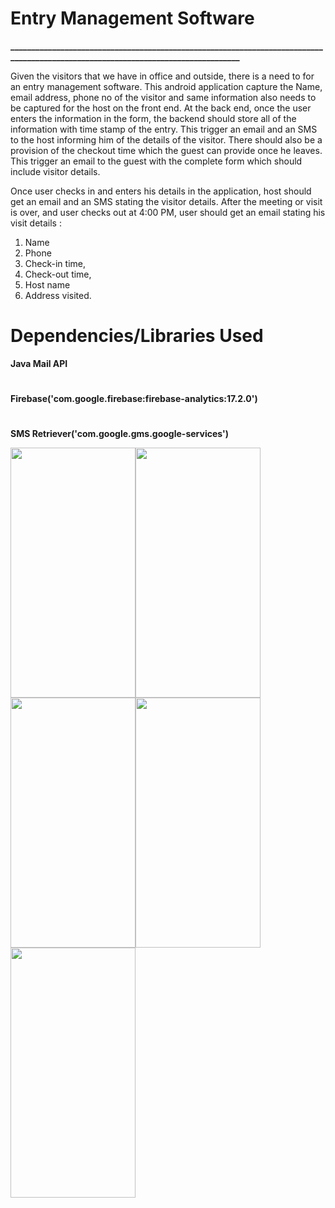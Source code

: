 # Entry Management Software
 
**__________________________________________________________________________________________________________________________________**

Given the visitors that we have in office and outside, there is a need to for an entry management
software.
This android application capture the Name, email address, phone no of the visitor and
same information also needs to be captured for the host on the front end.
At the back end, once the user enters the information in the form, the backend should store all of
the information with time stamp of the entry.
This  trigger an email and an SMS to the host informing him of the details of the visitor.
There should also be a provision of the checkout time which the guest can provide once he
leaves. This  trigger an email to the guest with the complete form which should include visitor details.

Once user checks in and enters his details in the application, host should get an email and
an SMS stating the visitor details.
After the meeting or visit is over, and user checks out at 4:00 PM, user should get an email
stating his visit details :
1. Name
2. Phone
3. Check-in time,
4. Check-out time,
5. Host name
6. Address visited.
# Dependencies/Libraries Used
**Java Mail API**
#
**Firebase('com.google.firebase:firebase-analytics:17.2.0')**
#
**SMS Retriever('com.google.gms.google-services')**


<img src ="https://user-images.githubusercontent.com/31797048/69909199-5b80db80-141d-11ea-9f8e-a86702732f76.jpg"
  width="200" height="400"><img src ="https://user-images.githubusercontent.com/31797048/69909103-97b33c80-141b-11ea-83ac-ea9e942c2ffd.jpg"  width="200" height="400"><img src ="https://user-images.githubusercontent.com/31797048/69909098-88cc8a00-141b-11ea-861b-c86cd3b499aa.png"  width="200" height="400"><img src ="https://user-images.githubusercontent.com/31797048/69909164-deedfd00-141c-11ea-99a9-a182d55aa937.jpg"  width="200" height="400"><img src ="https://user-images.githubusercontent.com/31797048/69909186-37bd9580-141d-11ea-8799-206441f567c0.jpg"  width="200" height="400">

